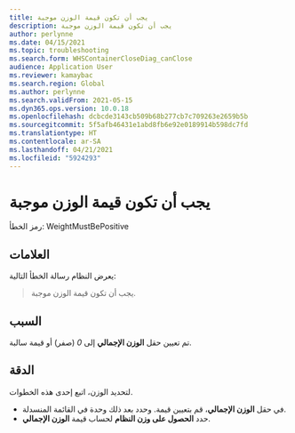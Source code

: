 ```yaml
---
title: يجب أن تكون قيمة الوزن موجبة
description: يجب أن تكون قيمة الوزن موجبة
author: perlynne
ms.date: 04/15/2021
ms.topic: troubleshooting
ms.search.form: WHSContainerCloseDiag_canClose
audience: Application User
ms.reviewer: kamaybac
ms.search.region: Global
ms.author: perlynne
ms.search.validFrom: 2021-05-15
ms.dyn365.ops.version: 10.0.18
ms.openlocfilehash: dcbcde3143cb509b68b277cb7c709263e2659b5b
ms.sourcegitcommit: 5f5afb46431e1abd8fb6e92e0189914b598dc7fd
ms.translationtype: HT
ms.contentlocale: ar-SA
ms.lasthandoff: 04/21/2021
ms.locfileid: "5924293"
---
```

# <a name="weight-must-be-positive"></a>يجب أن تكون قيمة الوزن موجبة

رمز الخطأ: WeightMustBePositive

## <a name="symptoms"></a>العلامات

يعرض النظام رسالة الخطأ التالية:

> يجب أن تكون قيمة الوزن موجبة.

## <a name="cause"></a>السبب

تم تعيين حقل **الوزن الإجمالي** إلى *0* (صفر) أو قيمة سالبة.

## <a name="resolution"></a>الدقة

لتحديد الوزن، اتبع إحدى هذه الخطوات.

- في حقل **الوزن الإجمالي**، قم بتعيين قيمة. وحدد بعد ذلك وحدة في القائمة المنسدلة.
- حدد **الحصول على وزن النظام** لحساب قيمة **الوزن الإجمالي**.
